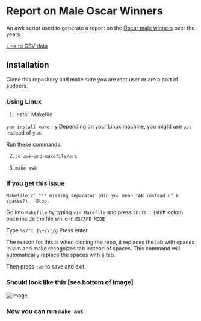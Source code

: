 # Report on Male Oscar Winners

An awk script used to generate a report on the [Oscar male winners](https://people.sc.fsu.edu/~jburkardt/data/csv/oscar_age_male.csv) over the years. 

[Link to CSV data](https://people.sc.fsu.edu/~jburkardt/data/csv/oscar_age_male.csv)

## Installation

Clone this repository and make sure you are root user or are a part of sudoers.
### Using Linux 

1. Install Makefile

```yum install make -y```
Depending on your Linux machine, you might use `apt` instead of `yum`.

Run these commands:

2. `cd awk-and-makefile/src`

3. ```make awk```

### If you get this issue
`Makefile:2: *** missing separator (did you mean TAB instead of 8 spaces?).  Stop.
`

Go into `Makefile` by typing `vim Makefile` and press `shift :` (shift colon) once inside the file while in `ESCAPE MODE`

Type `%s/^[ ]\+/\t/g` Press enter

The reason for this is when cloning the repo, it replaces the tab with spaces in vim and make recognizes tab instead of spaces. This command will automatically replace the spaces with a tab.

Then press `:wq` to save and exit. 

### Should look like this [see bottom of image]
![image](https://user-images.githubusercontent.com/64327424/139964481-06e9544c-953e-4d82-b904-5ea3263daa99.png)

### Now you can run `make awk`
